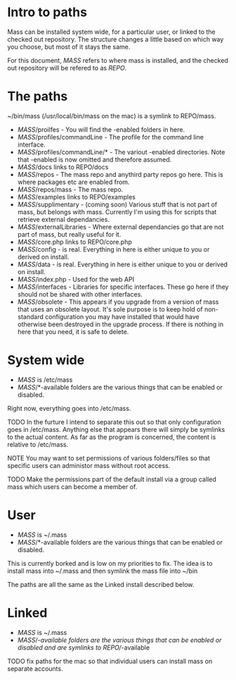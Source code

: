 # Intro to paths
Mass can be installed system wide, for a particular user, or linked to the checked out repository. The structure changes a little based on which way you choose, but most of it stays the same.

For this document, _MASS_ refers to where mass is installed, and the checked out repository will be refered to as _REPO_.

# The paths

~/bin/mass (/usr/local/bin/mass on the mac) is a symlink to REPO/mass.

 * _MASS_/proilfes - You will find the -enabled folders in here.
 * _MASS_/profiles/commandLine - The profile for the command line interface.
 * _MASS_/profiles/commandLine/* - The variout -enabled directories. Note that -enabled is now omitted and therefore assumed.
 * _MASS_/docs links to REPO/docs
 * _MASS_/repos - The mass repo and anythird party repos go here. This is where packages etc are enabled from.
 * _MASS_/repos/mass - The mass repo.
 * _MASS_/examples links to REPO/examples
 * _MASS_/supplimentary - (coming soon) Various stuff that is not part of mass, but belongs with mass. Currently I'm using this for scripts that retrieve external dependancies.
 * _MASS_/externalLibraries - Where external dependancies go that are not part of mass, but really useful for it.
 * _MASS_/core.php links to REPO/core.php
 * _MASS_/config - is real. Everything in here is either unique to you or derived on install.
 * _MASS_/data - is real. Everything in here is either unique to you or derived on install.
 * _MASS_/index.php - Used for the web API
 * _MASS_/interfaces - Libraries for specific interfaces. These go here if they should not be shared with other interfaces.
 * _MASS_/obsolete - This appears if you upgrade from a version of mass that uses an obsolete layout. It's sole purpose is to keep hold of non-standard configuration you may have installed that would have otherwise been destroyed in the upgrade process. If there is nothing in here that you need, it is safe to delete.


# System wide

 * _MASS_ is /etc/mass
 * _MASS_/*-available folders are the various things that can be enabled or disabled.

Right now, everything goes into /etc/mass. 

TODO In the furture I intend to separate this out so that only configuration goes in /etc/mass. Anything else that appears there will simply be symlinks to the actual content. As far as the program is concerned, the content is relative to /etc/mass.

NOTE You may want to set permissions of various folders/files so that specific users can administor mass without root access.

TODO Make the permissions part of the default install via a group called mass which users can become a member of.

# User

 * _MASS_ is ~/.mass
 * _MASS_/*-available folders are the various things that can be enabled or disabled.

This is currently borked and is low on my priorities to fix. The idea is to install mass into ~/.mass and then symlink the mass file into ~/bin

The paths are all the same as the Linked install described below.

# Linked

 * _MASS_ is ~/.mass
 * _MASS_/*-available folders are the various things that can be enabled or disabled and are symlinks to REPO/*-available

TODO fix paths for the mac so that individual users can install mass on separate accounts.

